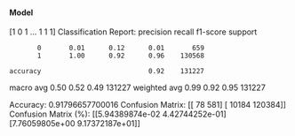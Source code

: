 #### Model
[1 0 1 ... 1 1 1]
Classification Report:
              precision    recall  f1-score   support

           0       0.01      0.12      0.01       659
           1       1.00      0.92      0.96    130568

    accuracy                           0.92    131227
   macro avg       0.50      0.52      0.49    131227
weighted avg       0.99      0.92      0.95    131227

Accuracy: 0.91796657700016
Confusion Matrix:
[[    78    581]
 [ 10184 120384]]
Confusion Matrix (%):
[[5.94389874e-02 4.42744252e-01]
 [7.76059805e+00 9.17372187e+01]]
